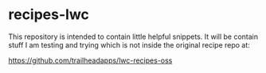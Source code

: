 # recipes-lwc
This repository is intended to contain little helpful snippets. It will be contain stuff I am testing and trying which is not inside the original recipe repo at:

https://github.com/trailheadapps/lwc-recipes-oss
